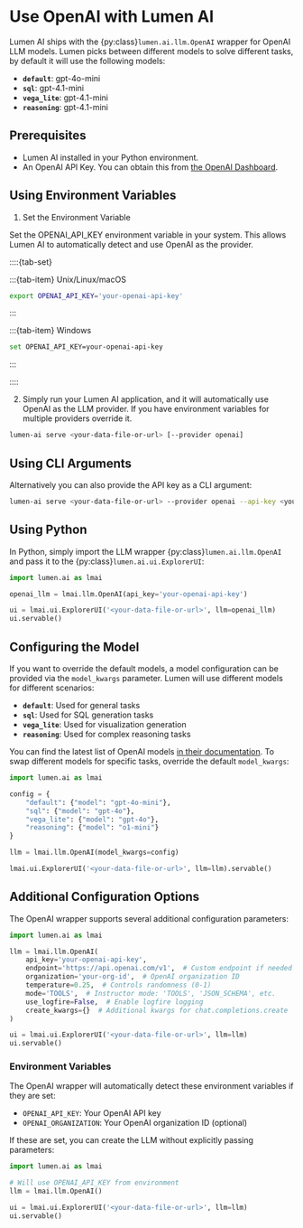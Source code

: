 # Use OpenAI with Lumen AI

Lumen AI ships with the {py:class}`lumen.ai.llm.OpenAI` wrapper for OpenAI LLM models. Lumen picks between different models to solve different tasks, by default it will use the following models:

- **`default`**: gpt-4o-mini
- **`sql`**: gpt-4.1-mini
- **`vega_lite`**: gpt-4.1-mini
- **`reasoning`**: gpt-4.1-mini

## Prerequisites

- Lumen AI installed in your Python environment.
- An OpenAI API Key. You can obtain this from [the OpenAI Dashboard](https://platform.openai.com/api-keys).

## Using Environment Variables

1. Set the Environment Variable

Set the OPENAI_API_KEY environment variable in your system. This allows Lumen AI to automatically detect and use OpenAI as the provider.

::::{tab-set}

:::{tab-item} Unix/Linux/macOS
```bash
export OPENAI_API_KEY='your-openai-api-key'
```
:::

:::{tab-item} Windows
```bash
set OPENAI_API_KEY=your-openai-api-key
```
:::

::::

2. Simply run your Lumen AI application, and it will automatically use OpenAI as the LLM provider. If you have environment variables for multiple providers override it.

```bash
lumen-ai serve <your-data-file-or-url> [--provider openai]
```

## Using CLI Arguments

Alternatively you can also provide the API key as a CLI argument:

```bash
lumen-ai serve <your-data-file-or-url> --provider openai --api-key <your-openai-api-key>
```

## Using Python

In Python, simply import the LLM wrapper {py:class}`lumen.ai.llm.OpenAI` and pass it to the {py:class}`lumen.ai.ui.ExplorerUI`:

```python
import lumen.ai as lmai

openai_llm = lmai.llm.OpenAI(api_key='your-openai-api-key')

ui = lmai.ui.ExplorerUI('<your-data-file-or-url>', llm=openai_llm)
ui.servable()
```

## Configuring the Model

If you want to override the default models, a model configuration can be provided via the `model_kwargs` parameter. Lumen will use different models for different scenarios:

- **`default`**: Used for general tasks
- **`sql`**: Used for SQL generation tasks
- **`vega_lite`**: Used for visualization generation
- **`reasoning`**: Used for complex reasoning tasks

You can find the latest list of OpenAI models [in their documentation](https://platform.openai.com/docs/models). To swap different models for specific tasks, override the default `model_kwargs`:

```python
import lumen.ai as lmai

config = {
    "default": {"model": "gpt-4o-mini"},
    "sql": {"model": "gpt-4o"},
    "vega_lite": {"model": "gpt-4o"},
    "reasoning": {"model": "o1-mini"}
}

llm = lmai.llm.OpenAI(model_kwargs=config)

lmai.ui.ExplorerUI('<your-data-file-or-url>', llm=llm).servable()
```

## Additional Configuration Options

The OpenAI wrapper supports several additional configuration parameters:

```python
import lumen.ai as lmai

llm = lmai.llm.OpenAI(
    api_key='your-openai-api-key',
    endpoint='https://api.openai.com/v1',  # Custom endpoint if needed
    organization='your-org-id',  # OpenAI organization ID
    temperature=0.25,  # Controls randomness (0-1)
    mode='TOOLS',  # Instructor mode: 'TOOLS', 'JSON_SCHEMA', etc.
    use_logfire=False,  # Enable logfire logging
    create_kwargs={}  # Additional kwargs for chat.completions.create
)

ui = lmai.ui.ExplorerUI('<your-data-file-or-url>', llm=llm)
ui.servable()
```

### Environment Variables

The OpenAI wrapper will automatically detect these environment variables if they are set:

- `OPENAI_API_KEY`: Your OpenAI API key
- `OPENAI_ORGANIZATION`: Your OpenAI organization ID (optional)

If these are set, you can create the LLM without explicitly passing parameters:

```python
import lumen.ai as lmai

# Will use OPENAI_API_KEY from environment
llm = lmai.llm.OpenAI()

ui = lmai.ui.ExplorerUI('<your-data-file-or-url>', llm=llm)
ui.servable()
```
